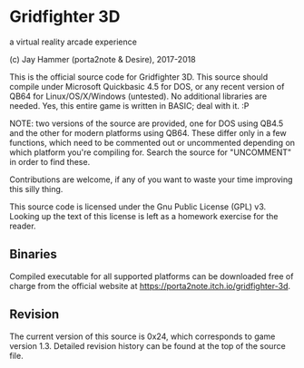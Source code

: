 # Gridfighter 3D

a virtual reality arcade experience

(c) Jay Hammer (porta2note & Desire), 2017-2018

This is the official source code for Gridfighter 3D. This source should compile under Microsoft Quickbasic 4.5 for DOS, or any recent version of QB64 for Linux/OS/X/Windows (untested). No additional libraries are needed. Yes, this entire game is written in BASIC; deal with it. :P

NOTE: two versions of the source are provided, one for DOS using QB4.5 and the other for modern platforms using QB64. These differ only in a few functions, which need to be commented out or uncommented depending on which platform you're compiling for. Search the source for "UNCOMMENT" in order to find these.

Contributions are welcome, if any of you want to waste your time improving this silly thing.

This source code is licensed under the Gnu Public License (GPL) v3. Looking up the text of this license is left as a homework exercise for the reader.

## Binaries

Compiled executable for all supported platforms can be downloaded free of charge from the official website at https://porta2note.itch.io/gridfighter-3d.

## Revision

The current version of this source is 0x24, which corresponds to game version 1.3. Detailed revision history can be found at the top of the source file.
